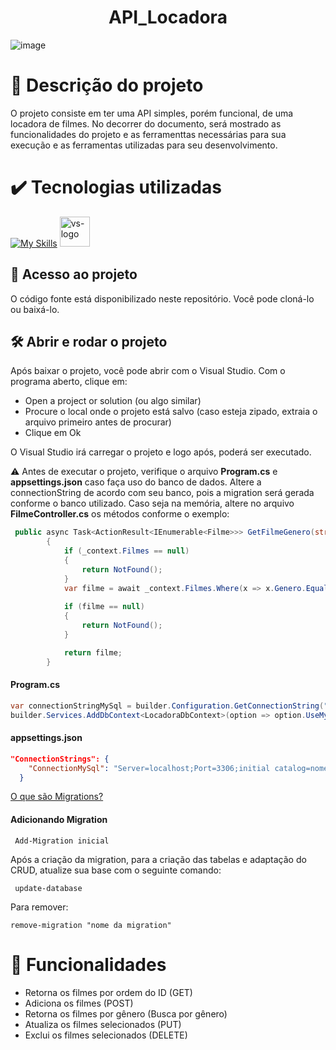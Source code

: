 <h1 align="center">
API_Locadora
</h1>


![image](https://user-images.githubusercontent.com/57766036/183265562-90a2228c-dfeb-4ffe-ae2b-36f125980ad4.png)

# 📖 Descrição do projeto
O projeto consiste em ter uma API simples, porém funcional, de uma locadora de filmes. No decorrer do documento, será mostrado as funcionalidades do projeto e as ferramenttas necessárias para sua execução e as ferramentas utilizadas para seu desenvolvimento.

# ✔️ Tecnologias utilizadas
[![My Skills](https://skills.thijs.gg/icons?i=cs,mysql&theme=dark)](https://skills.thijs.gg)
<img width="48" src="https://static.wikia.nocookie.net/logopedia/images/e/ec/Microsoft_Visual_Studio_2022.svg" alt="vs-logo"/>

## 📁 Acesso ao projeto
O código fonte está disponibilizado neste repositório. Você pode cloná-lo ou baixá-lo.

## 🛠️ Abrir e rodar o projeto
Após baixar o projeto, você pode abrir com o Visual Studio. Com o programa aberto, clique em:

- Open a project or solution (ou algo similar)
- Procure o local onde o projeto está salvo (caso esteja zipado, extraia o arquivo primeiro antes de procurar)
- Clique em Ok

O Visual Studio irá carregar o projeto e logo após, poderá ser executado.

⚠️ Antes de executar o projeto, verifique o arquivo <b>Program.cs</b> e <b>appsettings.json</b> caso faça uso do banco de dados. Altere a connectionString de acordo com seu banco, pois a migration será gerada conforme o banco utilizado. Caso seja na memória, altere no arquivo <b>FilmeController.cs</b> os métodos conforme o exemplo:

~~~csharp
 public async Task<ActionResult<IEnumerable<Filme>>> GetFilmeGenero(string genero)
        {
            if (_context.Filmes == null)
            {
                return NotFound();
            }
            var filme = await _context.Filmes.Where(x => x.Genero.Equals(genero)).AsNoTracking().ToListAsync(); // aqui
            
            if (filme == null)
            {
                return NotFound();
            }

            return filme;
        }
~~~

<h4>Program.cs</h4>

~~~csharp
var connectionStringMySql = builder.Configuration.GetConnectionString("ConnectionMySql");
builder.Services.AddDbContext<LocadoraDbContext>(option => option.UseMySql(connectionStringMySql, ServerVersion.Parse("MySQL 5.7.37")
~~~

<h4>appsettings.json</h4>

```json
"ConnectionStrings": {
    "ConnectionMySql": "Server=localhost;Port=3306;initial catalog=nomedobanco;uid=root;pwd=senhadobanco" // modifique conforme o banco que irá usar
  }
```

<a href="https://juniorb2s.medium.com/migrations-o-porque-e-como-usar-12d98c6d9269">O que são Migrations?</a>

<h4>Adicionando Migration</h4>

```
 Add-Migration inicial
```
Após a criação da migration, para a criação das tabelas e adaptação do CRUD, atualize sua base com o seguinte comando: 

```
 update-database
```

Para remover:

```
remove-migration "nome da migration"
```

# 🔨 Funcionalidades
- Retorna os filmes por ordem do ID (GET)
- Adiciona os filmes (POST)
- Retorna os filmes por gênero (Busca por gênero)
- Atualiza os filmes selecionados (PUT)
- Exclui os filmes selecionados (DELETE)

